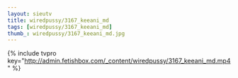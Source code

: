 ```yaml
--- 
layout: sieutv
title: wiredpussy/3167_keeani_md
tags: [wiredpussy/3167_keeani_md]
thumb_: wiredpussy/3167_keeani_md.jpg
---
```

{% include tvpro key="http://admin.fetishbox.com/_content/wiredpussy/3167_keeani_md.mp4" %} 

